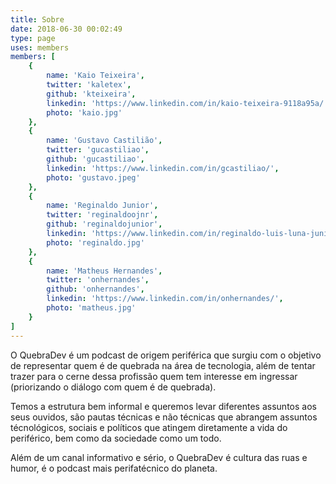 ```yaml
---
title: Sobre
date: 2018-06-30 00:02:49
type: page
uses: members
members: [
    {
        name: 'Kaio Teixeira',
        twitter: 'kaletex',
        github: 'kteixeira',
        linkedin: 'https://www.linkedin.com/in/kaio-teixeira-9118a95a/',
        photo: 'kaio.jpg'
    },
    {
        name: 'Gustavo Castilião',
        twitter: 'gucastiliao',
        github: 'gucastiliao',
        linkedin: 'https://www.linkedin.com/in/gcastiliao/',
        photo: 'gustavo.jpeg'
    },
    {
        name: 'Reginaldo Junior',
        twitter: 'reginaldoojnr',
        github: 'reginaldojunior',
        linkedin: 'https://www.linkedin.com/in/reginaldo-luis-luna-junior-b26b4b79/',
        photo: 'reginaldo.jpg'
    },
    {
        name: 'Matheus Hernandes',
        twitter: 'onhernandes',
        github: 'onhernandes',
        linkedin: 'https://www.linkedin.com/in/onhernandes/',
        photo: 'matheus.jpg'
    }
]
---
```


O QuebraDev é um podcast de origem periférica que surgiu com o objetivo de representar quem é de quebrada na área de tecnologia, além de tentar trazer para o cerne dessa profissão quem tem interesse em ingressar (priorizando o diálogo com quem é de quebrada).

Temos a estrutura bem informal e queremos levar diferentes assuntos aos seus ouvidos, são pautas técnicas e não técnicas que abrangem assuntos técnológicos, sociais e políticos que atingem diretamente a vida do periférico, bem como da sociedade como um todo.

Além de um canal informativo e sério, o QuebraDev é cultura das ruas e humor, é o podcast mais perifatécnico do planeta.